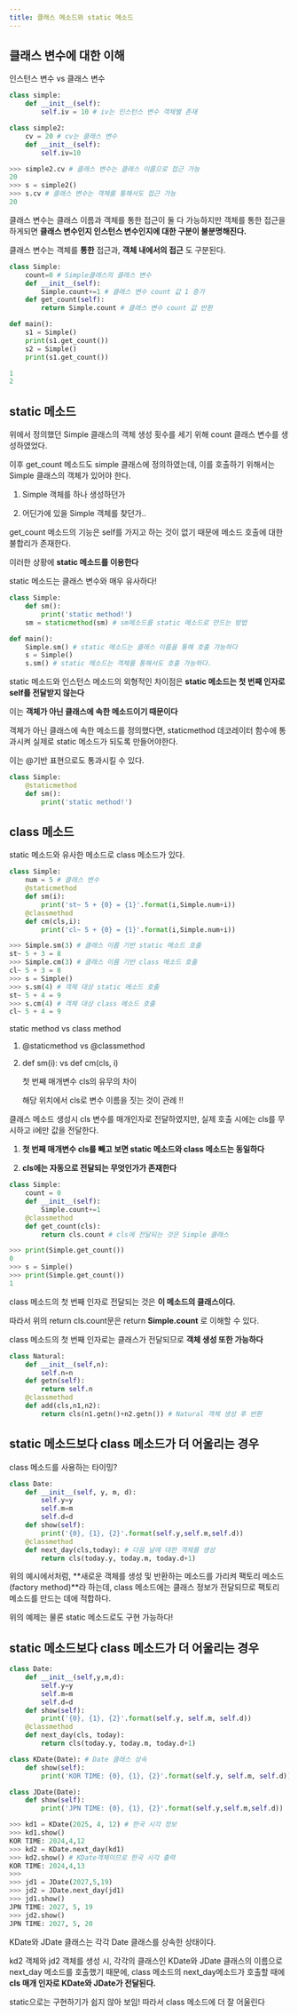 ```yaml
---
title: 클래스 메소드와 static 메소드
---
```


## 클래스 변수에 대한 이해

인스턴스 변수 vs 클래스 변수

```python
class simple:
    def __init__(self):
        self.iv = 10 # iv는 인스턴스 변수 객체별 존재

class simple2:
    cv = 20 # cv는 클래스 변수
    def __init__(self):
        self.iv=10

>>> simple2.cv # 클래스 변수는 클래스 이름으로 접근 가능
20
>>> s = simple2()
>>> s.cv # 클래스 변수는 객체를 통해서도 접근 가능
20
```

클래스 변수는 클래스 이름과 객체를 통한 접근이 둘 다 가능하지만 객체를 통한 접근을 하게되면 **클래스 변수인지 인스턴스 변수인지에 대한 구분이 불분명해진다.**

클래스 변수는 객체를 **통한** 접근과, **객체 내에서의 접근** 도 구분된다.

```python
class Simple:
    count=0 # Simple클래스의 클래스 변수
    def __init__(self):
        Simple.count+=1 # 클래스 변수 count 값 1 증가
    def get_count(self):
        return Simple.count # 클래스 변수 count 값 반환

def main():
    s1 = Simple()
    print(s1.get_count())
    s2 = Simple()
    print(s1.get_count())
```

```python
1
2
```

## static 메소드

위에서 정의했던 Simple 클래스의 객체 생성 횟수를 세기 위해 count 클래스 변수를 생성하였었다.

이후 get_count 메소드도 simple 클래스에 정의하였는데, 이를 호출하기 위해서는 Simple 클래스의 객체가 있어야 한다.

1. Simple 객체를 하나 생성하던가

2. 어딘가에 있을 Simple 객체를 찾던가..

get_count 메소드의 기능은 self를 가지고 하는 것이 없기 때문에 메소드 호출에 대한 불합리가 존재한다.

이러한 상황에 **static 메소드를 이용한다**

static 메소드는 클래스 변수와 매우 유사하다!

```python
class Simple:
    def sm():
        print('static method!')
    sm = staticmethod(sm) # sm메소드를 static 메소드로 만드는 방법

def main():
    Simple.sm() # static 메소드는 클래스 이름을 통해 호출 가능하다
    s = Simple()
    s.sm() # static 메소드는 객체를 통해서도 호출 가능하다.
```

static 메소드와 인스턴스 메소드의 외형적인 차이점은 **static 메소드는 첫 번째 인자로 self를 전달받지 않는다**

이는 **객체가 아닌 클래스에 속한 메소드이기 때문이다**

객체가 아닌 클래스에 속한 메소드를 정의했다면, staticmethod 데코레이터 함수에 통과시켜 실제로 static 메소드가 되도록 만들어야한다.

이는 @기반 표현으로도 통과시킬 수 있다.

```python
class Simple:
    @staticmethod
    def sm():
        print('static method!')
```

## class 메소드

static 메소드와 유사한 메소드로 class 메소드가 있다.

```python
class Simple:
    num = 5 # 클래스 변수
    @staticmethod
    def sm(i):
        print('st~ 5 + {0} = {1}'.format(i,Simple.num+i))
    @classmethod
    def cm(cls,i):
        print('cl~ 5 + {0} = {1}'.format(i,Simple.num+i))

>>> Simple.sm(3) # 클래스 이름 기반 static 메소드 호출
st~ 5 + 3 = 8
>>> Simple.cm(3) # 클래스 이름 기반 class 메소드 호출
cl~ 5 + 3 = 8
>>> s = Simple()
>>> s.sm(4) # 객체 대상 static 메소드 호출
st~ 5 + 4 = 9
>>> s.cm(4) # 객체 대상 class 메소드 호출
cl~ 5 + 4 = 9
```

static method vs class method

1. @staticmethod vs @classmethod

2. def sm(i): vs def cm(cls, i)

   첫 번째 매개변수 cls의 유무의 차이

   해당 위치에서 cls로 변수 이름을 짓는 것이 관례 !!

클래스 메소드 생성시 cls 변수를 매개인자로 전달하였지만, 실제 호출 시에는 cls를 무시하고 i에만 값을 전달한다.

1. **첫 번째 매개변수 cls를 빼고 보면 static 메소드와 class 메소드는 동일하다**

2. **cls에는 자동으로 전달되는 무엇인가가 존재한다**

```python
class Simple:
    count = 0
    def __init__(self):
        Simple.count+=1
    @classmethod
    def get_count(cls):
        return cls.count # cls에 전달되는 것은 Simple 클래스
```

```python
>>> print(Simple.get_count())
0
>>> s = Simple()
>>> print(Simple.get_count())
1
```

class 메소드의 첫 번째 인자로 전달되는 것은 **이 메소드의 클래스이다.**

따라서 위의 return cls.count문은 return **Simple.count** 로 이해할 수 있다.

class 메소드의 첫 번째 인자로는 클래스가 전달되므로 **객체 생성 또한 가능하다**

```python
class Natural:
    def __init__(self,n):
        self.n=n
    def getn(self):
        return self.n
    @classmethod
    def add(cls,n1,n2):
        return cls(n1.getn()+n2.getn()) # Natural 객체 생성 후 반환
```

## static 메소드보다 class 메소드가 더 어울리는 경우

class 메소드를 사용하는 타이밍?

```python
class Date:
    def __init__(self, y, m, d):
        self.y=y
        self.m=m
        self.d=d
    def show(self):
        print('{0}, {1}, {2}'.format(self.y,self.m,self.d))
    @classmethod
    def next_day(cls,today): # 다음 날에 대한 객체를 생성
        return cls(today.y, today.m, today.d+1)
```

위의 예시에서처럼, **새로운 객체를 생성 및 반환하는 메소드를 가리켜 팩토리 메소드(factory method)**라 하는데, class 메소드에는 클래스 정보가 전달되므로 팩토리 메소드를 만드는 데에 적합하다.

위의 예제는 물론 static 메소드로도 구현 가능하다!

## static 메소드보다 class 메소드가 더 어울리는 경우

```python
class Date:
    def __init__(self,y,m,d):
        self.y=y
        self.m=m
        self.d=d
    def show(self):
        print('{0}, {1}, {2}'.format(self.y, self.m, self.d))
    @classmethod
    def next_day(cls, today):
        return cls(today.y, today.m, today.d+1)

class KDate(Date): # Date 클래스 상속
    def show(self):
        print('KOR TIME: {0}, {1}, {2}'.format(self.y, self.m, self.d))

class JDate(Date):
    def show(self):
        print('JPN TIME: {0}, {1}, {2}'.format(self.y,self.m,self.d))

```

```python
>>> kd1 = KDate(2025, 4, 12) # 한국 시각 정보
>>> kd1.show()
KOR TIME: 2024,4,12
>>> kd2 = KDate.next_day(kd1)
>>> kd2.show() # KDate객체이므로 한국 시각 출력
KOR TIME: 2024,4,13
>>>
>>> jd1 = JDate(2027,5,19)
>>> jd2 = JDate.next_day(jd1)
>>> jd1.show()
JPN TIME: 2027, 5, 19
>>> jd2.show()
JPN TIME: 2027, 5, 20
```

KDate와 JDate 클래스는 각각 Date 클래스를 상속한 상태이다.

kd2 객체와 jd2 객체를 생성 시, 각각의 클래스인 KDate와 JDate 클래스의 이름으로 next_day 메소드를 호출했기 때문에, class 메소드의 next_day메소드가 호출할 때에 **cls 매개 인자로 KDate와 JDate가 전달된다.**

static으로는 구현하기가 쉽지 않아 보임! 따라서 class 메소드에 더 잘 어울린다
